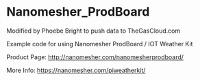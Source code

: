 # Nanomesher_ProdBoard

Modified by Phoebe Bright to push data to TheGasCloud.com

Example code for using Nanomesher ProdBoard / IOT Weather Kit

Product Page: http://nanomesher.com/nanomesherprodboard/


More Info: https://nanomesher.com/piweatherkit/
